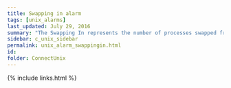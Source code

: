 ```yaml
---
title: ﻿Swapping in alarm
tags: [unix_alarms]
last_updated: July 29, 2016
summary: "The Swapping In represents the number of processes swapped from disk per second. A machine that is swapping processes to or from disk is usually under-configured for its workload."
sidebar: c_unix_sidebar
permalink: unix_alarm_swappingin.html
id:
folder: ConnectUnix
---
```








{% include links.html %}

